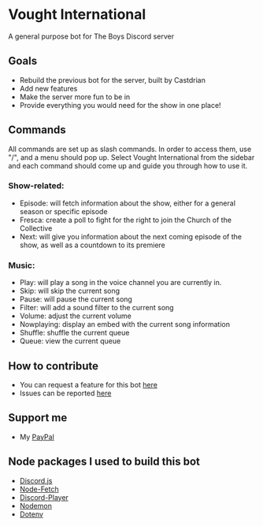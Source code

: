 # Vought International
A general purpose bot for The Boys Discord server

## Goals
* Rebuild the previous bot for the server, built by Castdrian
* Add new features
* Make the server more fun to be in
* Provide everything you would need for the show in one place!

## Commands
All commands are set up as slash commands. In order to access them, use "/", and a menu should pop up. Select Vought International from the sidebar and each command should come up and guide you through how to use it.

### Show-related:
* Episode: will fetch information about the show, either for a general season or specific episode
* Fresca: create a poll to fight for the right to join the Church of the Collective
* Next: will give you information about the next coming episode of the show, as well as a countdown to its premiere

### Music:
* Play: will play a song in the voice channel you are currently in.
* Skip: will skip the current song
* Pause: will pause the current song
* Filter: will add a sound filter to the current song
* Volume: adjust the current volume
* Nowplaying: display an embed with the current song information
* Shuffle: shuffle the current queue
* Queue: view the current queue

## How to contribute
* You can request a feature for this bot [here](https://docs.google.com/forms/d/e/1FAIpQLSdJaip7BjNpMwKQ-6-T-XxW6Ks_5QeRL5mPwW6yZSesVPSmBQ/viewform?usp=sf_link)
* Issues can be reported [here](https://docs.google.com/forms/d/e/1FAIpQLSdyALu5wcAB1Ub-8bAcusu-tilqIQ1wt_2h0gAzr2Zw8GsH5A/viewform?usp=sf_link)


## Support me
* My [PayPal](https://paypal.me/colinkehoedev?country.x=US&locale.x=en_US)

## Node packages I used to build this bot
* [Discord.js](https://www.npmjs.com/package/discord.js?source=post_page-----7b5fe27cb6fa----------------------)
* [Node-Fetch](https://www.npmjs.com/package/node-fetch)
* [Discord-Player](https://www.npmjs.com/package/discord-player)
* [Nodemon](https://www.npmjs.com/package/nodemon)
* [Dotenv](https://www.npmjs.com/package/dotenv)
